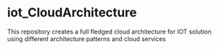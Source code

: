 # iot_CloudArchitecture
This repository creates a full fledged cloud architecture for IOT solution using different architecture patterns and cloud services

